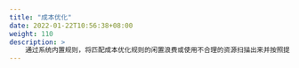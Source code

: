 ```yaml
---
title: "成本优化"
date: 2022-01-22T10:56:38+08:00
weight: 110
description: >
    通过系统内置规则，将匹配成本优化规则的闲置浪费或使用不合理的资源扫描出来并按照提供的优化建议进行处理，从而达到节约成本的目的
---
```


